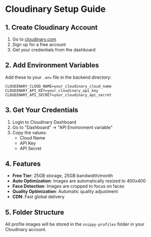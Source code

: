 # Cloudinary Setup Guide

## 1. Create Cloudinary Account
1. Go to [cloudinary.com](https://cloudinary.com)
2. Sign up for a free account
3. Get your credentials from the dashboard

## 2. Add Environment Variables
Add these to your `.env` file in the backend directory:

```env
CLOUDINARY_CLOUD_NAME=your_cloudinary_cloud_name
CLOUDINARY_API_KEY=your_cloudinary_api_key
CLOUDINARY_API_SECRET=your_cloudinary_api_secret
```

## 3. Get Your Credentials
1. Login to Cloudinary Dashboard
2. Go to "Dashboard" → "API Environment variable"
3. Copy the values:
   - Cloud Name
   - API Key
   - API Secret

## 4. Features
- **Free Tier**: 25GB storage, 25GB bandwidth/month
- **Auto Optimization**: Images are automatically resized to 400x400
- **Face Detection**: Images are cropped to focus on faces
- **Quality Optimization**: Automatic quality adjustment
- **CDN**: Fast global delivery

## 5. Folder Structure
All profile images will be stored in the `snippy-profiles` folder in your Cloudinary account. 